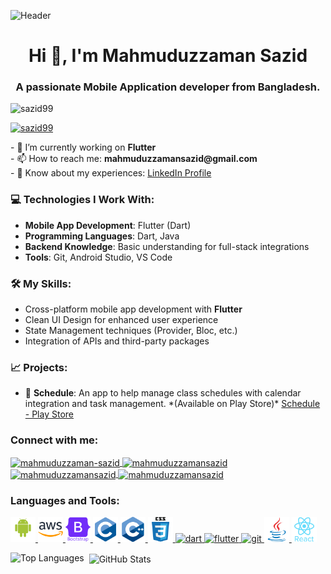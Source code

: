 <!-- Header -->
![Header](https://liveimages.algoworks.com/new-algoworks/wp-content/uploads/2022/11/03114948/5G-Technology.gif)

<!-- Centered Title Section -->
<h1 align="center">Hi 👋, I'm Mahmuduzzaman Sazid</h1>
<h3 align="center">A passionate Mobile Application developer from Bangladesh.</h3>

<!-- Profile Views Badge -->
<p align="left">
  <img src="https://komarev.com/ghpvc/?username=sazid99&label=Profile%20views&color=0e75b6&style=flat" alt="sazid99" />
</p>

<!-- GitHub Profile Trophy -->
<p align="left">
  <a href="https://github.com/ryo-ma/github-profile-trophy">
    <img src="https://github-profile-trophy.vercel.app/?username=sazid99" alt="sazid99" />
  </a>
</p>

<!-- About Me Section -->
<p>
  - 🌱 I’m currently working on <strong>Flutter</strong>  </br>
  - 📫 How to reach me: <strong>mahmuduzzamansazid@gmail.com</strong>   </br>
  - 📄 Know about my experiences: <a href="https://www.linkedin.com/in/mahmuduzzaman-sazid">LinkedIn Profile</a>
</p>

<!-- Technologies I Work With -->
<h3>💻 Technologies I Work With:</h3>
<ul>
  <li><strong>Mobile App Development</strong>: Flutter (Dart)</li>
  <li><strong>Programming Languages</strong>: Dart, Java</li>
  <li><strong>Backend Knowledge</strong>: Basic understanding for full-stack integrations</li>
  <li><strong>Tools</strong>: Git, Android Studio, VS Code</li>
</ul>

<!-- My Skills -->
<h3>🛠️ My Skills:</h3>
<ul>
  <li>Cross-platform mobile app development with <strong>Flutter</strong></li>
  <li>Clean UI Design for enhanced user experience</li>
  <li>State Management techniques (Provider, Bloc, etc.)</li>
  <li>Integration of APIs and third-party packages</li>
</ul>

<!-- Projects -->
<h3>📈 Projects:</h3>
<ul>
  <li>📱 <strong>Schedule</strong>: An app to help manage class schedules with calendar integration and task management. *(Available on Play Store)* <a href="https://play.google.com/store/apps/details?id=com.schedule.routine_tracker" target="blank">Schedule - Play Store</a> </li>
</ul>

<!-- Connect With Me -->
<h3 align="left">Connect with me:</h3>
<p align="left">
  <a href="https://linkedin.com/in/mahmuduzzaman-sazid" target="blank">
    <img align="center" src="https://raw.githubusercontent.com/rahuldkjain/github-profile-readme-generator/master/src/images/icons/Social/linked-in-alt.svg" alt="mahmuduzzaman-sazid" height="30" width="40" />
  </a>
  <a href="https://fb.com/mahmuduzzamansazid" target="blank">
    <img align="center" src="https://raw.githubusercontent.com/rahuldkjain/github-profile-readme-generator/master/src/images/icons/Social/facebook.svg" alt="mahmuduzzamansazid" height="30" width="40" />
  </a>
  <a href="https://instagram.com/mahmuduzzamansazid" target="blank">
    <img align="center" src="https://raw.githubusercontent.com/rahuldkjain/github-profile-readme-generator/master/src/images/icons/Social/instagram.svg" alt="mahmuduzzamansazid" height="30" width="40" />
  </a>
  <a href="https://www.youtube.com/c/mahmuduzzamansazid" target="blank">
    <img align="center" src="https://raw.githubusercontent.com/rahuldkjain/github-profile-readme-generator/master/src/images/icons/Social/youtube.svg" alt="mahmuduzzamansazid" height="30" width="40" />
  </a>
</p>

<!-- Languages and Tools Section -->
<h3 align="left">Languages and Tools:</h3>
<p align="left">
  <a href="https://developer.android.com" target="_blank" rel="noreferrer">
    <img src="https://raw.githubusercontent.com/devicons/devicon/master/icons/android/android-original-wordmark.svg" alt="android" width="40" height="40"/>
  </a>
  <a href="https://aws.amazon.com" target="_blank" rel="noreferrer">
    <img src="https://raw.githubusercontent.com/devicons/devicon/master/icons/amazonwebservices/amazonwebservices-original-wordmark.svg" alt="aws" width="40" height="40"/>
  </a>
  <a href="https://getbootstrap.com" target="_blank" rel="noreferrer">
    <img src="https://raw.githubusercontent.com/devicons/devicon/master/icons/bootstrap/bootstrap-plain-wordmark.svg" alt="bootstrap" width="40" height="40"/>
  </a>
  <a href="https://www.cprogramming.com/" target="_blank" rel="noreferrer">
    <img src="https://raw.githubusercontent.com/devicons/devicon/master/icons/c/c-original.svg" alt="c" width="40" height="40"/>
  </a>
  <a href="https://www.w3schools.com/cpp/" target="_blank" rel="noreferrer">
    <img src="https://raw.githubusercontent.com/devicons/devicon/master/icons/cplusplus/cplusplus-original.svg" alt="cplusplus" width="40" height="40"/>
  </a>
  <a href="https://www.w3schools.com/css/" target="_blank" rel="noreferrer">
    <img src="https://raw.githubusercontent.com/devicons/devicon/master/icons/css3/css3-original-wordmark.svg" alt="css3" width="40" height="40"/>
  </a>
  <a href="https://dart.dev" target="_blank" rel="noreferrer">
    <img src="https://www.vectorlogo.zone/logos/dartlang/dartlang-icon.svg" alt="dart" width="40" height="40"/>
  </a>
  <a href="https://flutter.dev" target="_blank" rel="noreferrer">
    <img src="https://www.vectorlogo.zone/logos/flutterio/flutterio-icon.svg" alt="flutter" width="40" height="40"/>
  </a>
  <a href="https://git-scm.com/" target="_blank" rel="noreferrer">
    <img src="https://www.vectorlogo.zone/logos/git-scm/git-scm-icon.svg" alt="git" width="40" height="40"/>
  </a>
  <a href="https://www.java.com" target="_blank" rel="noreferrer">
    <img src="https://raw.githubusercontent.com/devicons/devicon/master/icons/java/java-original.svg" alt="java" width="40" height="40"/>
  </a>
  <a href="https://reactjs.org/" target="_blank" rel="noreferrer">
    <img src="https://raw.githubusercontent.com/devicons/devicon/master/icons/react/react-original-wordmark.svg" alt="react" width="40" height="40"/>
  </a>
</p>

<!-- GitHub Stats Section -->
<p>
  <img align="left" src="https://github-readme-stats.vercel.app/api/top-langs?username=sazid99&show_icons=true&locale=en&layout=compact" alt="Top Languages" />
</p>

<p>&nbsp;
  <img align="center" src="https://github-readme-stats.vercel.app/api?username=sazid99&show_icons=true&locale=en" alt="GitHub Stats" />
</p>
